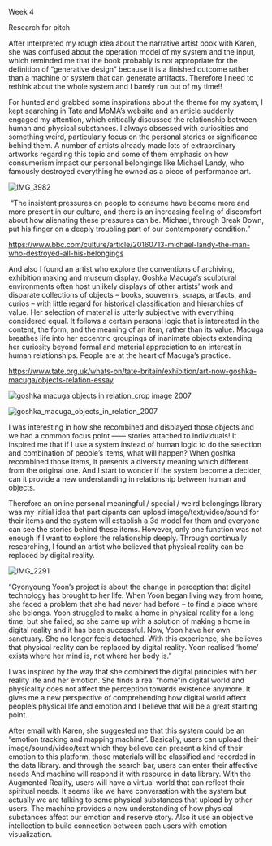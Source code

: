 Week 4 

Research for pitch

After interpreted my rough idea about the narrative artist book with Karen, she was confused about the operation model of my system and the input, which reminded me that the book probably  is not appropriate for the definition of “generative design” because it is a finished outcome rather than a machine or system that can generate artifacts. Therefore I need to rethink about the whole system and I barely run out of my time!! 

For hunted and grabbed some inspirations about the theme for my system, I kept searching in Tate and MoMA’s website and an article suddenly engaged my attention, which critically discussed the relationship between human and physical substances. I always obsessed with curiosities and something weird, particularly focus on the personal stories or significance behind them. A number of artists already made lots of extraordinary artworks regarding this topic and some of them emphasis on how consumerism impact our personal belongings like Michael Landy, who famously destroyed everything he owned as a piece of performance art.

![IMG_3982](https://user-images.githubusercontent.com/68723373/96462740-82741600-1258-11eb-823e-aeccddb5f1c1.GIF)

 “The insistent pressures on people to consume have become more and more present in our culture, and there is an increasing feeling of discomfort about how alienating these pressures can be. Michael, through Break Down, put his finger on a deeply troubling part of our contemporary condition.” 

https://www.bbc.com/culture/article/20160713-michael-landy-the-man-who-destroyed-all-his-belongings

And also I found an artist who explore the conventions of archiving, exhibition making and museum display. Goshka Macuga’s sculptural environments often host unlikely displays of other artists’ work and disparate collections of objects – books, souvenirs, scraps, artfacts, and curios – with little regard for historical classification and hierarchies of value. Her selection of material is utterly subjective with everything considered equal. It follows a certain personal logic that is interested in the content, the form, and the meaning of an item, rather than its value. Macuga breathes life into her eccentric groupings of inanimate objects extending her curiosity beyond formal and material appreciation to an interest in human relationships. People are at the heart of Macuga’s practice. 

https://www.tate.org.uk/whats-on/tate-britain/exhibition/art-now-goshka-macuga/objects-relation-essay


![goshka macuga objects in relation_crop image 2007](https://user-images.githubusercontent.com/68723373/96463190-08905c80-1259-11eb-9548-8635eac04c74.jpg)

![goshka_macuga_objects_in_relation_2007](https://user-images.githubusercontent.com/68723373/96463217-0deda700-1259-11eb-8605-83998e4c984a.jpg)


I was interesting in how she recombined and displayed those objects and we had a common focus point ——  stories attached to individuals!  It inspired me that if I use a system instead of human logic to do the selection and combination of people’s items, what will happen? When goshka recombined those items, it presents a diversity meaning which different from the original one. And I start to wonder if the system become a decider, can it provide a new understanding in relationship between human and objects. 

Therefore an online personal meaningful / special / weird belongings library was my initial idea that participants can upload image/text/video/sound for their items and the system will establish a 3d model for them and everyone can see the stories behind these items. However, only one function was not enough if I want to explore the relationship deeply. Through continually researching, I found an artist who believed that physical reality can be replaced by digital reality. 

![IMG_2291](https://user-images.githubusercontent.com/68723373/96463595-7472c500-1259-11eb-82af-0a8ae5fe49bc.PNG)

“Gyonyoung Yoon’s project is about the change in perception that digital technology has brought to her life. When Yoon began living way from home, she faced a problem that she had never had before – to find a place where she belongs. Yoon struggled to make a home in physical reality for a long time, but she failed, so she came up with a solution of making a home in digital reality and it has been successful. Now, Yoon have her own sanctuary. She no longer feels detached. With this experience, she believes that physical reality can be replaced by digital reality. Yoon realised ‘home’ exists where her mind is, not where her body is.” 

I was inspired by the way that she combined the digital principles with her reality life and her emotion. She finds a real “home”in digital world and physicality does not affect the perception towards existence anymore. It gives me a new perspective of comprehending how digital world affect people’s physical life and emotion and I believe that will be a great starting point.

After email with Karen, she suggested me that this system could be an “emotion tracking and mapping machine”. Basically, users can upload their image/sound/video/text which they believe can present a kind of their emotion to this platform, those materials will be classified and recorded in the data library. and through the search bar, users can enter their affective needs And machine will respond it with resource in data library. With the Augmented Reality, users will have a virtual world that can reflect their spiritual needs. It seems like we have conversation with the system but actually we are talking to some physical substances that upload by other users. The machine provides a new understanding of how physical substances affect our emotion and reserve story. Also it use an objective intellection to build connection between each users with emotion visualization. 

